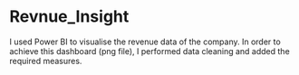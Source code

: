 # Revnue_Insight
I used Power BI to visualise the revenue data of the company. In order to achieve this dashboard (png file), I performed data cleaning and added the required measures.
